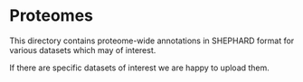 # Proteomes

This directory contains proteome-wide annotations in SHEPHARD format for various datasets which may of interest.

If there are specific datasets of interest we are happy to upload them.